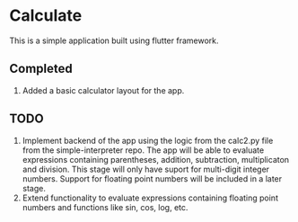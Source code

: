 # Calculate

This is a simple application built using flutter framework.

## Completed
1. Added a basic calculator layout for the app.

## TODO
1. Implement backend of the app using the logic from the calc2.py file from the simple-interpreter repo. The app will be able to evaluate expressions containing parentheses, addition, subtraction, multiplicaton and division. This stage will only have suport for multi-digit integer numbers. Support for floating point numbers will be included in a later stage.
2. Extend functionality to evaluate expressions containing floating point numbers and functions like sin, cos, log, etc.
